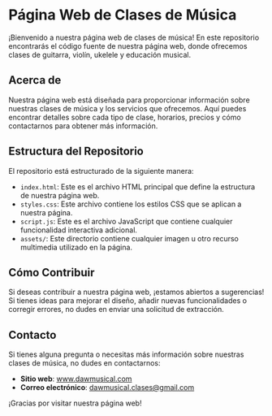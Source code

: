 # Página Web de Clases de Música

¡Bienvenido a nuestra página web de clases de música! En este repositorio encontrarás el código fuente de nuestra página web, donde ofrecemos clases de guitarra, violín, ukelele y educación musical.

## Acerca de

Nuestra página web está diseñada para proporcionar información sobre nuestras clases de música y los servicios que ofrecemos. Aquí puedes encontrar detalles sobre cada tipo de clase, horarios, precios y cómo contactarnos para obtener más información.

## Estructura del Repositorio

El repositorio está estructurado de la siguiente manera:

- `index.html`: Este es el archivo HTML principal que define la estructura de nuestra página web.
- `styles.css`: Este archivo contiene los estilos CSS que se aplican a nuestra página.
- `script.js`: Este es el archivo JavaScript que contiene cualquier funcionalidad interactiva adicional.
- `assets/`: Este directorio contiene cualquier imagen u otro recurso multimedia utilizado en la página.

## Cómo Contribuir

Si deseas contribuir a nuestra página web, ¡estamos abiertos a sugerencias! Si tienes ideas para mejorar el diseño, añadir nuevas funcionalidades o corregir errores, no dudes en enviar una solicitud de extracción.

## Contacto

Si tienes alguna pregunta o necesitas más información sobre nuestras clases de música, no dudes en contactarnos:

- **Sitio web**: www.dawmusical.com
- **Correo electrónico**: dawmusical.clases@gmail.com

¡Gracias por visitar nuestra página web!

